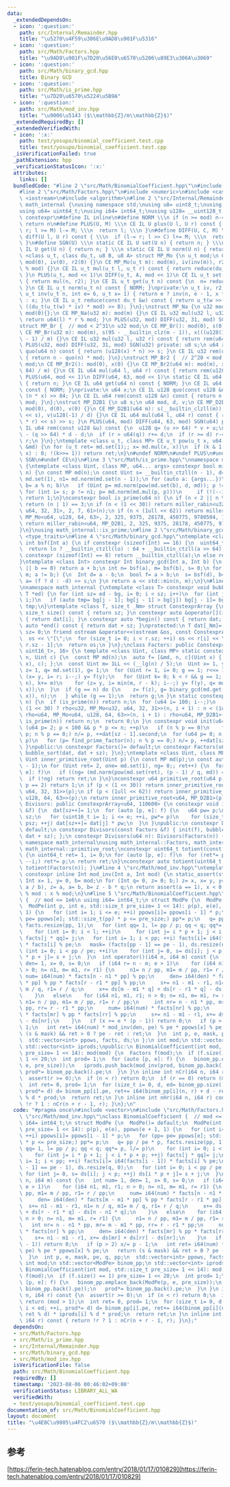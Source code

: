 ```yaml
---
data:
  _extendedDependsOn:
  - icon: ':question:'
    path: src/Internal/Remainder.hpp
    title: "\u5270\u4F59\u306E\u9AD8\u901F\u5316"
  - icon: ':question:'
    path: src/Math/Factors.hpp
    title: "\u9AD8\u901F\u7D20\u56E0\u6570\u5206\u89E3\u306A\u3069"
  - icon: ':question:'
    path: src/Math/binary_gcd.hpp
    title: Binary GCD
  - icon: ':question:'
    path: src/Math/is_prime.hpp
    title: "\u7D20\u6570\u5224\u5B9A"
  - icon: ':question:'
    path: src/Math/mod_inv.hpp
    title: "\u9006\u5143 ($\\mathbb{Z}/m\\mathbb{Z}$)"
  _extendedRequiredBy: []
  _extendedVerifiedWith:
  - icon: ':x:'
    path: test/yosupo/binomial_coefficient.test.cpp
    title: test/yosupo/binomial_coefficient.test.cpp
  _isVerificationFailed: true
  _pathExtension: hpp
  _verificationStatusIcon: ':x:'
  attributes:
    links: []
  bundledCode: "#line 2 \"src/Math/BinomialCoefficient.hpp\"\n#include <vector>\n\
    #line 2 \"src/Math/Factors.hpp\"\n#include <numeric>\n#include <cassert>\n#include\
    \ <iostream>\n#include <algorithm>\n#line 2 \"src/Internal/Remainder.hpp\"\nnamespace\
    \ math_internal {\nusing namespace std;\nusing u8= uint8_t;\nusing u32= uint32_t;\n\
    using u64= uint64_t;\nusing i64= int64_t;\nusing u128= __uint128_t;\n#define CE\
    \ constexpr\n#define IL inline\n#define NORM \\\n if (n >= mod) n-= mod; \\\n\
    \ return n\n#define PLUS(U, M) \\\n CE IL U plus(U l, U r) const { \\\n  if (l+=\
    \ r; l >= M) l-= M; \\\n  return l; \\\n }\n#define DIFF(U, C, M) \\\n CE IL U\
    \ diff(U l, U r) const { \\\n  if (l-= r; l >> C) l+= M; \\\n  return l; \\\n\
    \ }\n#define SGN(U) \\\n static CE IL U set(U n) { return n; } \\\n static CE\
    \ IL U get(U n) { return n; } \\\n static CE IL U norm(U n) { return n; }\ntemplate\
    \ <class u_t, class du_t, u8 B, u8 A> struct MP_Mo {\n u_t mod;\n CE MP_Mo():\
    \ mod(0), iv(0), r2(0) {}\n CE MP_Mo(u_t m): mod(m), iv(inv(m)), r2(-du_t(mod)\
    \ % mod) {}\n CE IL u_t mul(u_t l, u_t r) const { return reduce(du_t(l) * r);\
    \ }\n PLUS(u_t, mod << 1)\n DIFF(u_t, A, mod << 1)\n CE IL u_t set(u_t n) const\
    \ { return mul(n, r2); }\n CE IL u_t get(u_t n) const {\n  n= reduce(n);\n  NORM;\n\
    \ }\n CE IL u_t norm(u_t n) const { NORM; }\nprivate:\n u_t iv, r2;\n static CE\
    \ u_t inv(u_t n, int e= 6, u_t x= 1) { return e ? inv(n, e - 1, x * (2 - x * n))\
    \ : x; }\n CE IL u_t reduce(const du_t &w) const { return u_t(w >> B) + mod -\
    \ ((du_t(u_t(w) * iv) * mod) >> B); }\n};\nstruct MP_Na {\n u32 mod;\n CE MP_Na():\
    \ mod(0){};\n CE MP_Na(u32 m): mod(m) {}\n CE IL u32 mul(u32 l, u32 r) const {\
    \ return u64(l) * r % mod; }\n PLUS(u32, mod) DIFF(u32, 31, mod) SGN(u32)\n};\n\
    struct MP_Br {  // mod < 2^31\n u32 mod;\n CE MP_Br(): mod(0), s(0), x(0) {}\n\
    \ CE MP_Br(u32 m): mod(m), s(95 - __builtin_clz(m - 1)), x(((u128(1) << s) + m\
    \ - 1) / m) {}\n CE IL u32 mul(u32 l, u32 r) const { return rem(u64(l) * r); }\n\
    \ PLUS(u32, mod) DIFF(u32, 31, mod) SGN(u32) private: u8 s;\n u64 x;\n CE IL u64\
    \ quo(u64 n) const { return (u128(x) * n) >> s; }\n CE IL u32 rem(u64 n) const\
    \ { return n - quo(n) * mod; }\n};\nstruct MP_Br2 {  // 2^20 < mod <= 2^41\n u64\
    \ mod;\n CE MP_Br2(): mod(0), x(0) {}\n CE MP_Br2(u64 m): mod(m), x((u128(1) <<\
    \ 84) / m) {}\n CE IL u64 mul(u64 l, u64 r) const { return rem(u128(l) * r); }\n\
    \ PLUS(u64, mod << 1)\n DIFF(u64, 63, mod << 1)\n static CE IL u64 set(u64 n)\
    \ { return n; }\n CE IL u64 get(u64 n) const { NORM; }\n CE IL u64 norm(u64 n)\
    \ const { NORM; }\nprivate:\n u64 x;\n CE IL u128 quo(const u128 &n) const { return\
    \ (n * x) >> 84; }\n CE IL u64 rem(const u128 &n) const { return n - quo(n) *\
    \ mod; }\n};\nstruct MP_D2B1 {\n u8 s;\n u64 mod, d, v;\n CE MP_D2B1(): s(0),\
    \ mod(0), d(0), v(0) {}\n CE MP_D2B1(u64 m): s(__builtin_clzll(m)), mod(m), d(m\
    \ << s), v(u128(-1) / d) {}\n CE IL u64 mul(u64 l, u64 r) const { return rem((u128(l)\
    \ * r) << s) >> s; }\n PLUS(u64, mod) DIFF(u64, 63, mod) SGN(u64) private: CE\
    \ IL u64 rem(const u128 &u) const {\n  u128 q= (u >> 64) * v + u;\n  u64 r= u64(u)\
    \ - (q >> 64) * d - d;\n  if (r > u64(q)) r+= d;\n  if (r >= d) r-= d;\n  return\
    \ r;\n }\n};\ntemplate <class u_t, class MP> CE u_t pow(u_t x, u64 k, const MP\
    \ &md) {\n for (u_t ret= md.set(1);; x= md.mul(x, x))\n  if (k & 1 ? ret= md.mul(ret,\
    \ x) : 0; !(k>>= 1)) return ret;\n}\n#undef NORM\n#undef PLUS\n#undef DIFF\n#undef\
    \ SGN\n#undef CE\n}\n#line 3 \"src/Math/is_prime.hpp\"\nnamespace math_internal\
    \ {\ntemplate <class Uint, class MP, u64... args> constexpr bool miller_rabin(Uint\
    \ n) {\n const MP md(n);\n const Uint s= __builtin_ctzll(n - 1), d= n >> s, one=\
    \ md.set(1), n1= md.norm(md.set(n - 1));\n for (auto a: {args...})\n  if (Uint\
    \ b= a % n; b)\n   if (Uint p= md.norm(pow(md.set(b), d, md)); p != one)\n   \
    \ for (int i= s; p != n1; p= md.norm(md.mul(p, p)))\n     if (!(--i)) return 0;\n\
    \ return 1;\n}\nconstexpr bool is_prime(u64 n) {\n if (n < 2 || n % 6 % 4 != 1)\
    \ return (n | 1) == 3;\n if (n < (1 << 30)) return miller_rabin<u32, MP_Mo<u32,\
    \ u64, 32, 31>, 2, 7, 61>(n);\n if (n < (1ull << 62)) return miller_rabin<u64,\
    \ MP_Mo<u64, u128, 64, 63>, 2, 325, 9375, 28178, 450775, 9780504, 1795265022>(n);\n\
    \ return miller_rabin<u64, MP_D2B1, 2, 325, 9375, 28178, 450775, 9780504, 1795265022>(n);\n\
    }\n}\nusing math_internal::is_prime;\n#line 2 \"src/Math/binary_gcd.hpp\"\n#include\
    \ <type_traits>\n#line 4 \"src/Math/binary_gcd.hpp\"\ntemplate <class Int> constexpr\
    \ int bsf(Int a) {\n if constexpr (sizeof(Int) == 16) {\n  uint64_t lo= a & uint64_t(-1);\n\
    \  return lo ? __builtin_ctzll(lo) : 64 + __builtin_ctzll(a >> 64);\n } else if\
    \ constexpr (sizeof(Int) == 8) return __builtin_ctzll(a);\n else return __builtin_ctz(a);\n\
    }\ntemplate <class Int> constexpr Int binary_gcd(Int a, Int b) {\n if (a == 0\
    \ || b == 0) return a + b;\n int n= bsf(a), m= bsf(b), s= 0;\n for (a>>= n, b>>=\
    \ m; a != b;) {\n  Int d= a - b;\n  bool f= a > b;\n  s= bsf(d), b= f ? b : a,\
    \ a= (f ? d : -d) >> s;\n }\n return a << std::min(n, m);\n}\n#line 8 \"src/Math/Factors.hpp\"\
    \nnamespace math_internal {\ntemplate <class T> constexpr void bubble_sort(T *bg,\
    \ T *ed) {\n for (int sz= ed - bg, i= 0; i < sz; i++)\n  for (int j= sz; --j >\
    \ i;)\n   if (auto tmp= bg[j - 1]; bg[j - 1] > bg[j]) bg[j - 1]= bg[j], bg[j]=\
    \ tmp;\n}\ntemplate <class T, size_t _Nm> struct ConstexprArray {\n constexpr\
    \ size_t size() const { return sz; }\n constexpr auto &operator[](int i) const\
    \ { return dat[i]; }\n constexpr auto *begin() const { return dat; }\n constexpr\
    \ auto *end() const { return dat + sz; }\nprotected:\n T dat[_Nm]= {};\n size_t\
    \ sz= 0;\n friend ostream &operator<<(ostream &os, const ConstexprArray &r) {\n\
    \  os << \"[\";\n  for (size_t i= 0; i < r.sz; ++i) os << r[i] << \",]\"[i ==\
    \ r.sz - 1];\n  return os;\n }\n};\nclass Factors: public ConstexprArray<pair<u64,\
    \ uint16_t>, 16> {\n template <class Uint, class MP> static constexpr Uint rho(Uint\
    \ n, Uint c) {\n  const MP md(n);\n  auto f= [&md, n, c](Uint x) { return md.plus(md.mul(x,\
    \ x), c); };\n  const Uint m= 1LL << (__lg(n) / 5);\n  Uint x= 1, y= md.set(2),\
    \ z= 1, q= md.set(1), g= 1;\n  for (Uint r= 1, i= 0; g == 1; r<<= 1) {\n   for\
    \ (x= y, i= r; i--;) y= f(y);\n   for (Uint k= 0; k < r && g == 1; g= binary_gcd(md.get(q),\
    \ n), k+= m)\n    for (z= y, i= min(m, r - k); i--;) y= f(y), q= md.mul(q, md.diff(y,\
    \ x));\n  }\n  if (g == n) do {\n    z= f(z), g= binary_gcd(md.get(md.diff(z,\
    \ x)), n);\n   } while (g == 1);\n  return g;\n }\n static constexpr u64 find_prime_factor(u64\
    \ n) {\n  if (is_prime(n)) return n;\n  for (u64 i= 100; i--;)\n   if (n= n <\
    \ (1 << 30) ? rho<u32, MP_Mo<u32, u64, 32, 31>>(n, i + 1) : n < (1ull << 62) ?\
    \ rho<u64, MP_Mo<u64, u128, 64, 63>>(n, i + 1) : rho<u64, MP_D2B1>(n, i + 1);\
    \ is_prime(n)) return n;\n  return 0;\n }\n constexpr void init(u64 n) {\n  for\
    \ (u64 p= 2; p < 100 && p * p <= n; ++p)\n   if (n % p == 0)\n    for (dat[sz++].first=\
    \ p; n % p == 0;) n/= p, ++dat[sz - 1].second;\n  for (u64 p= 0; n > 1; dat[sz++].first=\
    \ p)\n   for (p= find_prime_factor(n); n % p == 0;) n/= p, ++dat[sz].second;\n\
    \ }\npublic:\n constexpr Factors()= default;\n constexpr Factors(u64 n) { init(n),\
    \ bubble_sort(dat, dat + sz); }\n};\ntemplate <class Uint, class MP> constexpr\
    \ Uint inner_primitive_root(Uint p) {\n const MP md(p);\n const auto f= Factors(p\
    \ - 1);\n for (Uint ret= 2, one= md.set(1), ng= 0;; ret++) {\n  for (auto [q,\
    \ e]: f)\n   if ((ng= (md.norm(pow(md.set(ret), (p - 1) / q, md)) == one))) break;\n\
    \  if (!ng) return ret;\n }\n}\nconstexpr u64 primitive_root(u64 p) {\n if (assert(is_prime(p));\
    \ p == 2) return 1;\n if (p < (1 << 30)) return inner_primitive_root<u32, MP_Mo<u32,\
    \ u64, 32, 31>>(p);\n if (p < (1ull << 62)) return inner_primitive_root<u64, MP_Mo<u64,\
    \ u128, 64, 63>>(p);\n return inner_primitive_root<u64, MP_D2B1>(p);\n}\nclass\
    \ Divisors: public ConstexprArray<u64, 110600> {\n constexpr void init(const Factors\
    \ &f) {\n  dat[sz++]= 1;\n  for (auto [p, e]: f) {\n   u64 pw= p;\n   size_t psz=\
    \ sz;\n   for (uint16_t i= 1; i <= e; ++i, pw*= p)\n    for (size_t j= 0; j <\
    \ psz; ++j) dat[sz++]= dat[j] * pw;\n  }\n }\npublic:\n constexpr Divisors()=\
    \ default;\n constexpr Divisors(const Factors &f) { init(f), bubble_sort(dat,\
    \ dat + sz); };\n constexpr Divisors(u64 n): Divisors(Factors(n)) {}\n};\n}  //\
    \ namespace math_internal\nusing math_internal::Factors, math_internal::Divisors,\
    \ math_internal::primitive_root;\nconstexpr uint64_t totient(const Factors &f)\
    \ {\n uint64_t ret= 1, i= 0;\n for (auto [p, e]: f)\n  for (ret*= p - 1, i= e;\
    \ --i;) ret*= p;\n return ret;\n}\nconstexpr auto totient(uint64_t n) { return\
    \ totient(Factors(n)); }\n#line 4 \"src/Math/mod_inv.hpp\"\ntemplate <class Int>\
    \ constexpr inline Int mod_inv(Int a, Int mod) {\n static_assert(std::is_signed_v<Int>);\n\
    \ Int x= 1, y= 0, b= mod;\n for (Int q= 0, z= 0; b;) z= x, x= y, y= z - y * (q=\
    \ a / b), z= a, a= b, b= z - b * q;\n return assert(a == 1), x < 0 ? mod - (-x)\
    \ % mod : x % mod;\n}\n#line 5 \"src/Math/BinomialCoefficient.hpp\"\nclass BinomialCoefficient\
    \ {  // mod <= 1e6\n using i64= int64_t;\n struct ModPe {\n  ModPe()= default;\n\
    \  ModPe(int p, int e, std::size_t pre_size= 1 << 14): p(p), e(e), ppows(e + 1,\
    \ 1) {\n   for (int i= 1; i <= e; ++i) ppows[i]= ppows[i - 1] * p;\n   for (pp=\
    \ pe= ppows[e]; std::size_t(pp) * p <= pre_size;) pp*= p;\n   q= pp / pe * p,\
    \ facts.resize(pp, 1);\n   for (int qq= 1, l= pp / p; qq < q; qq*= p, l/= p)\n\
    \    for (int i= 0; i < l; ++i)\n     for (int j= i * p + 1; j < i * p + p; ++j)\
    \ facts[j * qq]= j;\n   for (int i= 1; i < pp; ++i) facts[i]= i64(facts[i - 1])\
    \ * facts[i] % pe;\n   mask= (facts[pp - 1] == pe - 1), ds.resize(q, 0);\n   for\
    \ (int i= 0; i < pp / pe; ++i)\n    for (int j= 0, s= ds[i]; j < p; ++j) ds[i\
    \ * p + j]= s + j;\n  }\n  int operator()(i64 n, i64 m) const {\n   int num= 1,\
    \ den= 1, x= 0, s= 0;\n   if (i64 r= n - m; e > 1)\n    for (i64 n1, m1, r1; n\
    \ > 0; n= n1, m= m1, r= r1) {\n     n1= n / pp, m1= m / pp, r1= r / pp;\n    \
    \ num= i64(num) * facts[n - n1 * pp] % pp;\n     den= i64(den) * facts[m - m1\
    \ * pp] % pp * facts[r - r1 * pp] % pp;\n     s+= n1 - m1 - r1, n1= n / q, m1=\
    \ m / q, r1= r / q;\n     x+= ds[m - m1 * q] + ds[r - r1 * q] - ds[n - n1 * q];\n\
    \    }\n   else\n    for (i64 n1, m1, r1; n > 0; n= n1, m= m1, r= r1) {\n    \
    \ n1= n / pp, m1= m / pp, r1= r / pp;\n     int nr= n - n1 * pp, mr= m - m1 *\
    \ pp, rr= r - r1 * pp;\n     num= i64(num) * facts[nr] % pp;\n     den= i64(den)\
    \ * facts[mr] % pp * facts[rr] % pp;\n     s+= n1 - m1 - r1, x+= ds[mr] + ds[rr]\
    \ - ds[nr];\n    }\n   if (x >= e * (p - 1)) return 0;\n   if (p > 2) x/= p -\
    \ 1;\n   int ret= i64(num) * mod_inv(den, pe) % pe * ppows[x] % pe;\n   return\
    \ (s & mask) && ret > 0 ? pe - ret : ret;\n  }\n  int p, e, mask, pe, q, pp;\n\
    \  std::vector<int> ppows, facts, ds;\n };\n int mod;\n std::vector<ModPe> binom_pp;\n\
    \ std::vector<int> iprods;\npublic:\n BinomialCoefficient(int mod, std::size_t\
    \ pre_size= 1 << 14): mod(mod) {\n  Factors f(mod);\n  if (f.size() == 1) pre_size=\
    \ 1 << 20;\n  int prod= 1;\n  for (auto [p, e]: f) {\n   binom_pp.emplace_back(ModPe(p,\
    \ e, pre_size));\n   iprods.push_back(mod_inv(prod, binom_pp.back().pe));\n  \
    \ prod*= binom_pp.back().pe;\n  }\n }\n inline int nCr(i64 n, i64 r) const {\n\
    \  assert(r >= 0);\n  if (n < r) return 0;\n  if (r == 0) return (mod > 1);\n\
    \  int ret= 0, prod= 1;\n  for (size_t i= 0, d, ed= binom_pp.size(); i < ed; ++i,\
    \ prod*= d) d= binom_pp[i].pe, ret+= i64(binom_pp[i](n, r) + d - ret % d) * iprods[i]\
    \ % d * prod;\n  return ret;\n }\n inline int nHr(i64 n, i64 r) const { return\
    \ !r ? 1 : nCr(n + r - 1, r); }\n};\n"
  code: "#pragma once\n#include <vector>\n#include \"src/Math/Factors.hpp\"\n#include\
    \ \"src/Math/mod_inv.hpp\"\nclass BinomialCoefficient {  // mod <= 1e6\n using\
    \ i64= int64_t;\n struct ModPe {\n  ModPe()= default;\n  ModPe(int p, int e, std::size_t\
    \ pre_size= 1 << 14): p(p), e(e), ppows(e + 1, 1) {\n   for (int i= 1; i <= e;\
    \ ++i) ppows[i]= ppows[i - 1] * p;\n   for (pp= pe= ppows[e]; std::size_t(pp)\
    \ * p <= pre_size;) pp*= p;\n   q= pp / pe * p, facts.resize(pp, 1);\n   for (int\
    \ qq= 1, l= pp / p; qq < q; qq*= p, l/= p)\n    for (int i= 0; i < l; ++i)\n \
    \    for (int j= i * p + 1; j < i * p + p; ++j) facts[j * qq]= j;\n   for (int\
    \ i= 1; i < pp; ++i) facts[i]= i64(facts[i - 1]) * facts[i] % pe;\n   mask= (facts[pp\
    \ - 1] == pe - 1), ds.resize(q, 0);\n   for (int i= 0; i < pp / pe; ++i)\n   \
    \ for (int j= 0, s= ds[i]; j < p; ++j) ds[i * p + j]= s + j;\n  }\n  int operator()(i64\
    \ n, i64 m) const {\n   int num= 1, den= 1, x= 0, s= 0;\n   if (i64 r= n - m;\
    \ e > 1)\n    for (i64 n1, m1, r1; n > 0; n= n1, m= m1, r= r1) {\n     n1= n /\
    \ pp, m1= m / pp, r1= r / pp;\n     num= i64(num) * facts[n - n1 * pp] % pp;\n\
    \     den= i64(den) * facts[m - m1 * pp] % pp * facts[r - r1 * pp] % pp;\n   \
    \  s+= n1 - m1 - r1, n1= n / q, m1= m / q, r1= r / q;\n     x+= ds[m - m1 * q]\
    \ + ds[r - r1 * q] - ds[n - n1 * q];\n    }\n   else\n    for (i64 n1, m1, r1;\
    \ n > 0; n= n1, m= m1, r= r1) {\n     n1= n / pp, m1= m / pp, r1= r / pp;\n  \
    \   int nr= n - n1 * pp, mr= m - m1 * pp, rr= r - r1 * pp;\n     num= i64(num)\
    \ * facts[nr] % pp;\n     den= i64(den) * facts[mr] % pp * facts[rr] % pp;\n \
    \    s+= n1 - m1 - r1, x+= ds[mr] + ds[rr] - ds[nr];\n    }\n   if (x >= e * (p\
    \ - 1)) return 0;\n   if (p > 2) x/= p - 1;\n   int ret= i64(num) * mod_inv(den,\
    \ pe) % pe * ppows[x] % pe;\n   return (s & mask) && ret > 0 ? pe - ret : ret;\n\
    \  }\n  int p, e, mask, pe, q, pp;\n  std::vector<int> ppows, facts, ds;\n };\n\
    \ int mod;\n std::vector<ModPe> binom_pp;\n std::vector<int> iprods;\npublic:\n\
    \ BinomialCoefficient(int mod, std::size_t pre_size= 1 << 14): mod(mod) {\n  Factors\
    \ f(mod);\n  if (f.size() == 1) pre_size= 1 << 20;\n  int prod= 1;\n  for (auto\
    \ [p, e]: f) {\n   binom_pp.emplace_back(ModPe(p, e, pre_size));\n   iprods.push_back(mod_inv(prod,\
    \ binom_pp.back().pe));\n   prod*= binom_pp.back().pe;\n  }\n }\n inline int nCr(i64\
    \ n, i64 r) const {\n  assert(r >= 0);\n  if (n < r) return 0;\n  if (r == 0)\
    \ return (mod > 1);\n  int ret= 0, prod= 1;\n  for (size_t i= 0, d, ed= binom_pp.size();\
    \ i < ed; ++i, prod*= d) d= binom_pp[i].pe, ret+= i64(binom_pp[i](n, r) + d -\
    \ ret % d) * iprods[i] % d * prod;\n  return ret;\n }\n inline int nHr(i64 n,\
    \ i64 r) const { return !r ? 1 : nCr(n + r - 1, r); }\n};"
  dependsOn:
  - src/Math/Factors.hpp
  - src/Math/is_prime.hpp
  - src/Internal/Remainder.hpp
  - src/Math/binary_gcd.hpp
  - src/Math/mod_inv.hpp
  isVerificationFile: false
  path: src/Math/BinomialCoefficient.hpp
  requiredBy: []
  timestamp: '2023-08-06 00:46:02+09:00'
  verificationStatus: LIBRARY_ALL_WA
  verifiedWith:
  - test/yosupo/binomial_coefficient.test.cpp
documentation_of: src/Math/BinomialCoefficient.hpp
layout: document
title: "\u4E8C\u9805\u4FC2\u6570 ($\\mathbb{Z}/m\\mathbb{Z}$)"
---
```


## 参考
[https://ferin-tech.hatenablog.com/entry/2018/01/17/010829](https://ferin-tech.hatenablog.com/entry/2018/01/17/010829)
